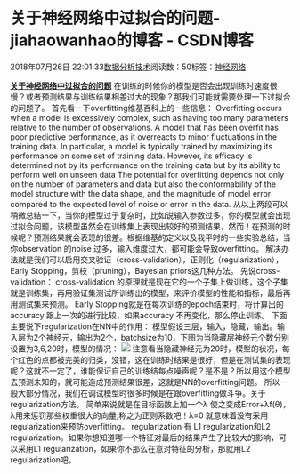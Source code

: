 
# 关于神经网络中过拟合的问题​​​​​​​ - jiahaowanhao的博客 - CSDN博客


2018年07月26日 22:01:33[数据分析技术](https://me.csdn.net/jiahaowanhao)阅读数：50标签：[神经网络																](https://so.csdn.net/so/search/s.do?q=神经网络&t=blog)


**[关于神经网络中过拟合的问题](http://cda.pinggu.org/view/26196.html)**
在训练的时候你的模型是否会出现训练时速度很慢？或者预测结果与训练结果相差过大的现象？那我们可能就需要处理一下过拟合的问题了。
首先看一下overfitting维基百科上的一些信息：
Overfitting occurs when a model is excessively complex, such as having too many parameters relative to the number of observations. A model that has been overfit has poor predictive performance, as it overreacts to minor fluctuations in the training data.
In particular, a model is typically trained by maximizing its performance on some set of training data. However, its efficacy is determined not by its performance on the training data but by its ability to perform well on unseen data
The potential for overfitting depends not only on the number of parameters and data but also the conformability of the model structure with the data shape, and the magnitude of model error compared to the expected level of noise or error in the data.
从以上两段可以稍微总结一下，当你的模型过于复杂时，比如说输入参数过多，你的模型就会出现过拟合问题，该模型虽然会在训练集上表现出较好的预测结果，然而！在预测的时候呢？预测结果就会表现的很差。根据维基的定义以及我平时的一些实验总结，当你observation 的noise 过多，输入维度过大，都可能会导致overfitting。
解决办法就是我们可以启用交叉验证（cross-validation），正则化（regularization），Early Stopping，剪枝（pruning），Bayesian priors这几种方法。
先说cross-validation：
cross-validation 的原理就是现在它的一个子集上做训练，这个子集就是训练集，再用验证集测试所训练出的模型，来评价模型的性能和指标，最后再用测试集来预测。
Early Stopping就是在每次训练的epoch结束时，将计算出的accuracy 跟上一次的进行比较，如果accuracy 不再变化，那么停止训练。
下面主要说下regularization在NN中的作用：
模型假设三层，输入，隐藏，输出。输入层为2个神经元，输出为2个，batchsize为10，下图为当隐藏层神经元个数分别设置为3,6,20时，模型的情况：
![](http://www.cda.cn/uploadfile/image/20180726/20180726055733_12840.png)
注意看当隐藏神经元为20时，模型的状况，每个红色的点都被完美的归类，没错，这在训练时结果是很好，但是在测试集的表现呢？这就不一定了，谁能保证自己的训练结每点噪声呢？是不是？所以用这个模型去预测未知的，就可能造成预测结果很差，这就是NN的overfitting问题。
所以一般大部分情况，我们在调试模型时很多时候是在跟overfitting做斗争。关于regularization方法。
简单来说就是在目标函数上加一个λ
使之变成Error+λf(θ)，λ用来惩罚那些权重很大的向量,称之为正则系数吧！λ=0
就意味着没有采用regularization来预防overfitting。
regularization 有 L1 regularization和L2 regularization。如果你想知道哪一个特征对最后的结果产生了比较大的影响，可以采用L1 regularization，如果你不那么在意对特征的分析，那就用L2 regularization吧。

